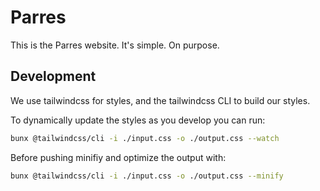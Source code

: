 # Parres

This is the Parres website. It's simple. On purpose.

## Development

We use tailwindcss for styles, and the tailwindcss CLI to build our styles.

To dynamically update the styles as you develop you can run:

```sh
bunx @tailwindcss/cli -i ./input.css -o ./output.css --watch
```

Before pushing minifiy and optimize the output with:

```sh
bunx @tailwindcss/cli -i ./input.css -o ./output.css --minify
```
